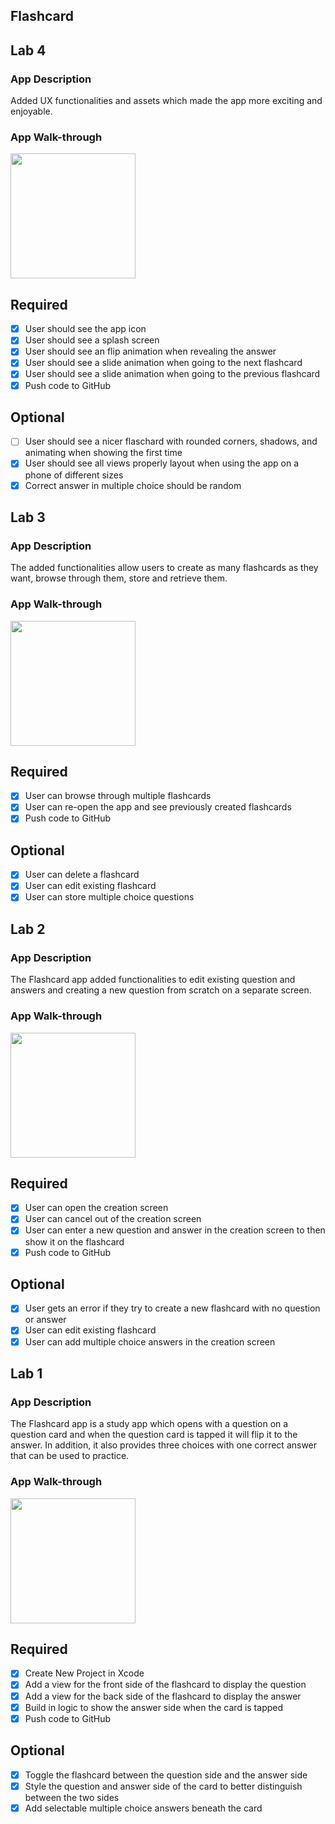 ## Flashcard

## Lab 4

### App Description
Added UX functionalities and assets which made the app more exciting and enjoyable.

### App Walk-through

<img src="https://media.giphy.com/media/kFNqawaLrao1O9k6qn/giphy.gif" width=200><br>

## Required
- [x] User should see the app icon 
- [x] User should see a splash screen
- [x] User should see an flip animation when revealing the answer
- [x] User should see a slide animation when going to the next flashcard
- [x] User should see a slide animation when going to the previous flashcard
- [x] Push code to GitHub
## Optional
- [ ] User should see a nicer flaschard with rounded corners, shadows, and animating when showing the first time
- [x] User should see all views properly layout when using the app on a phone of different sizes
- [x] Correct answer in multiple choice should be random

## Lab 3

### App Description
The added functionalities allow users to create as many flashcards as they want, browse through them, store and retrieve them.

### App Walk-through

<img src="https://media.giphy.com/media/VgZ5u0deAiijofOKxU/giphy.gif" width=200><br>

## Required
- [x] User can browse through multiple flashcards
- [x] User can re-open the app and see previously created flashcards
- [x] Push code to GitHub
## Optional
- [x] User can delete a flashcard
- [x] User can edit existing flashcard
- [x] User can store multiple choice questions

## Lab 2

### App Description
The Flashcard app added functionalities to edit existing question and answers and creating a new question from scratch on a separate screen.

### App Walk-through

<img src="https://media.giphy.com/media/Uu0FFZdSrj4b4YV4XW/giphy.gif" width=200><br>

## Required
- [x] User can open the creation screen
- [x] User can cancel out of the creation screen
- [x] User can enter a new question and answer in the creation screen to then show it on the flashcard
- [x] Push code to GitHub
## Optional
- [x] User gets an error if they try to create a new flashcard with no question or answer
- [x] User can edit existing flashcard
- [x] User can add multiple choice answers in the creation screen

## Lab 1

### App Description
The Flashcard app is a study app which opens with a question on a question card and when the question card is tapped it will flip it to the answer. In addition, it also provides three choices with one correct answer that can be used to practice.

### App Walk-through
<img src="https://media.giphy.com/media/ZcXBJZR7SM0RQ9yh5x/giphy.gif" width=200><br>

## Required
- [x] Create New Project in Xcode
- [x] Add a view for the front side of the flashcard to display the question
- [x] Add a view for the back side of the flashcard to display the answer
- [x] Build in logic to show the answer side when the card is tapped
- [x] Push code to GitHub
## Optional
- [x] Toggle the flashcard between the question side and the answer side
- [x] Style the question and answer side of the card to better distinguish between the two sides
- [x] Add selectable multiple choice answers beneath the card
